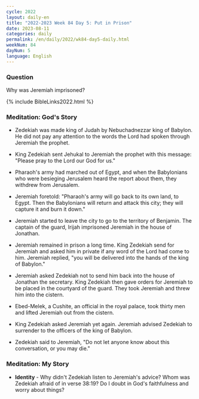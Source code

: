 ```yaml
---
cycle: 2022
layout: daily-en
title: "2022-2023 Week 84 Day 5: Put in Prison"
date: 2023-08-11
categories: daily
permalink: /en/daily/2022/wk84-day5-daily.html
weekNum: 84
dayNum: 5
language: English
---
```


### Question     
Why was Jeremiah imprisoned? 

{% include BibleLinks2022.html %}

### Meditation: God's Story   
+ Zedekiah was made king of Judah by Nebuchadnezzar king of Babylon. He did not pay any attention to the words the Lord had spoken through Jeremiah the prophet. 

+ King Zedekiah sent Jehukal to Jeremiah the prophet with this message: "Please pray to the Lord our God for us." 

+ Pharaoh's army had marched out of Egypt, and when the Babylonians who were besieging Jerusalem heard the report about them, they withdrew from Jerusalem. 

+ Jeremiah foretold: "Pharaoh's army will go back to its own land, to Egypt. Then the Babylonians will return and attack this city; they will capture it and burn it down." 

+ Jeremiah started to leave the city to go to the territory of Benjamin. The captain of the guard, Irijah imprisoned Jeremiah in the house of Jonathan. 

+ Jeremiah remained in prison a long time. King Zedekiah send for Jeremiah and asked him in private if any word of the Lord had come to him. Jeremiah replied, "you will be delivered into the hands of the king of Babylon." 

+ Jeremiah asked Zedekiah not to send him back into the house of Jonathan the secretary. King Zedekiah then gave orders for Jeremiah to be placed in the courtyard of the guard. They took Jeremiah and threw him into the cistern. 

+ Ebed-Melek, a Cushite, an official in the royal palace, took thirty men and lifted Jeremiah out from the cistern. 

+ King Zedekiah asked Jeremiah yet again. Jeremiah advised Zedekiah to surrender to the officers of the king of Babylon. 

+ Zedekiah said to Jeremiah, "Do not let anyone know about this conversation, or you may die." 

### Meditation: My Story   
+ **Identity** - Why didn't Zedekiah listen to Jeremiah's advice? Whom was Zedekiah afraid of in verse 38:19? Do I doubt in God's faithfulness and worry about things? 

